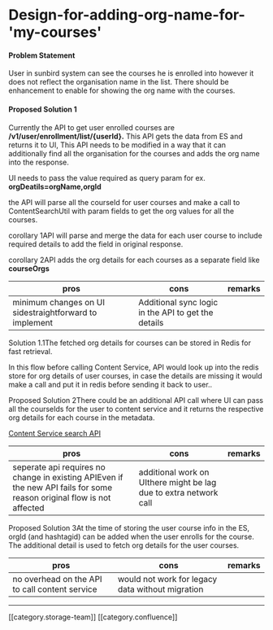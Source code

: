 # Design-for-adding-org-name-for-'my-courses'

#### Problem Statement

User in sunbird system can see the courses he is enrolled into however it does not reflect the organisation name in the list. There should be enhancement to enable for showing the org name with the courses.

#### Proposed Solution 1

Currently the API to get user enrolled courses are  **/v1/user/enrollment/list/{userId}.**  This API gets the data from ES and returns it to UI, This API needs to be modified in a way that it can additionally find all the organisation for the courses and adds the org name into the response.

UI needs to pass the value required as query param for ex. **orgDeatils=orgName,orgId**

the API will parse all the courseId for user courses and make a call to ContentSearchUtil with param fields to get the org values for all the courses.

corollary 1API will parse and merge the data for each user course to include required details to add the field in original response.

corollary 2API adds the org details for each courses as a separate field like **courseOrgs**

| pros                                                   | cons                                                | remarks |
| ------------------------------------------------------ | --------------------------------------------------- | ------- |
| minimum changes on UI sidestraightforward to implement | Additional sync logic in the API to get the details |         |

Solution 1.1The fetched org details for courses can be stored in Redis for fast retrieval.&#x20;

In this flow before calling Content Service, API would look up into the redis store for org details of user courses, in case the details are missing it would make a call and put it in redis before sending it back to user..

Proposed Solution 2There could be an additional API call where UI can pass all the courseIds for the user to content service and it returns the respective org details for each course in the metadata.

[Content Service search API](http://docs.sunbird.org/latest/apis/content/#operation/Search%20Content)

| pros                                                                                                                   | cons                                                              | remarks |
| ---------------------------------------------------------------------------------------------------------------------- | ----------------------------------------------------------------- | ------- |
| seperate api requires no change in existing APIEven if the new API fails for some reason original flow is not affected | additional work on UIthere might be lag due to extra network call |         |

Proposed Solution 3At the time of storing the user course info in the ES, orgId (and hashtagid) can be added when the user enrolls for the course. The additional detail is used to fetch org details for the user courses.

| pros                                           | cons                                             | remarks |
| ---------------------------------------------- | ------------------------------------------------ | ------- |
| no overhead on the API to call content service | would not work for legacy data without migration |         |

&#x20;

***

\[\[category.storage-team]] \[\[category.confluence]]
